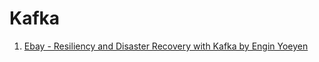 # Kafka
1. [Ebay - Resiliency and Disaster Recovery with Kafka by Engin Yoeyen]


[Ebay - Resiliency and Disaster Recovery with Kafka by Engin Yoeyen]: https://tech.ebayinc.com/engineering/resiliency-and-disaster-recovery-with-kafka/